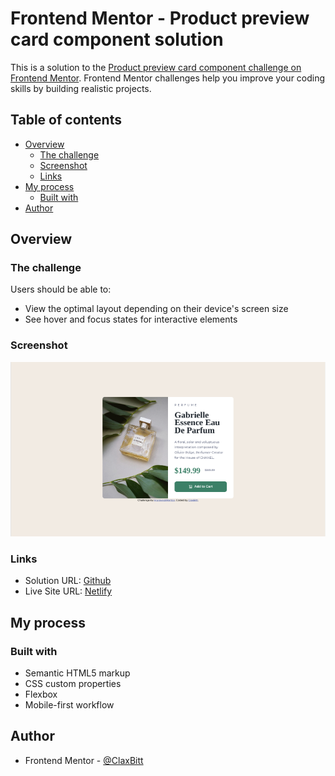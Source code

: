 # Frontend Mentor - Product preview card component solution

This is a solution to the [Product preview card component challenge on Frontend Mentor](https://www.frontendmentor.io/challenges/product-preview-card-component-GO7UmttRfa). Frontend Mentor challenges help you improve your coding skills by building realistic projects.

## Table of contents

- [Overview](#overview)
  - [The challenge](#the-challenge)
  - [Screenshot](#screenshot)
  - [Links](#links)
- [My process](#my-process)
  - [Built with](#built-with)
- [Author](#author)

## Overview

### The challenge

Users should be able to:

- View the optimal layout depending on their device's screen size
- See hover and focus states for interactive elements

### Screenshot

![](./summary-product.png)

### Links

- Solution URL: [Github](https://github.com/ClaxBitt/product-preview-card-component-main)
- Live Site URL: [Netlify](https://product-preview-card-component-bit.netlify.app/)

## My process

### Built with

- Semantic HTML5 markup
- CSS custom properties
- Flexbox
- Mobile-first workflow

## Author

- Frontend Mentor - [@ClaxBitt](https://www.frontendmentor.io/profile/ClaxBitt)
